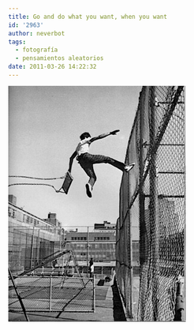 ```yaml
---
title: Go and do what you want, when you want
id: '2963'
author: neverbot
tags:
  - fotografía
  - pensamientos aleatorios
date: 2011-03-26 14:22:32
---
```


![201103261422.jpg](./go-and-do-what-you-want-when-you-want/201103261422.jpg)